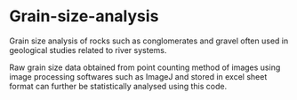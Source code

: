 # Grain-size-analysis

Grain size analysis of rocks such as conglomerates and gravel often used in geological studies related to river systems. 

Raw grain size data obtained from point counting method of images using image processing softwares such as ImageJ and stored in excel sheet format can further be statistically analysed using this code. 
